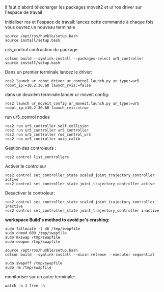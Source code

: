 
Il faut d'abord télécharger les packages moveit2 et ur ros driver sur l'espace de travail

initialiser ros et l'espace de travail:
lancez cette commande à chaque fois vous ouvrez un nouveau terminale

    source /opt/ros/humble/setup.bash
    source install/setup.bash

ur5_control contruction du package:

    colcon build --symlink-install --packages-select ur5_controller
    source install/setup.bash


 Dans un premier terminale lancez le driver:

    ros2 launch ur_robot_driver ur_control.launch.py ur_type:=ur5 robot_ip:=10.2.30.60 launch_rviz:=false

dans un deuxièm terminale lancer ur moveit config:

    ros2 launch ur_moveit_config ur_moveit.launch.py ur_type:=ur5 robot_ip:=10.2.30.60 launch_rviz:=true




run ur5_control nodes

    ros2 run ur5_controller self_collision 
    ros2 run ur5_controller ur5_controller 
    ros2 run ur5_controller ros_control_ur5
    ros2 run ur5_controller auto_calib


Gestion des controleurs :

    ros2 control list_controllers

Activer le controleur

    ros2 control set_controller_state scaled_joint_trajectory_controller active
    ros2 control set_controller_state joint_trajectory_controller active

Desactiver le controleur:

    ros2 control set_controller_state scaled_joint_trajectory_controller inactive
    ros2 control set_controller_state joint_trajectory_controller inactive



**workspace Build's method to avoid pc's crashing:**


    sudo fallocate -l 4G /tmp/swapfile
    sudo chmod 600 /tmp/swapfile
    sudo mkswap /tmp/swapfile
    sudo swapon /tmp/swapfile

    source /opt/ros/humble/setup.bash
    colcon build --symlink-install --mixin release --executor sequential

    sudo swapoff /tmp/swapfile
    sudo rm /tmp/swapfile

monitoriser sur un autre terminale:

    watch -n 1 free -h


